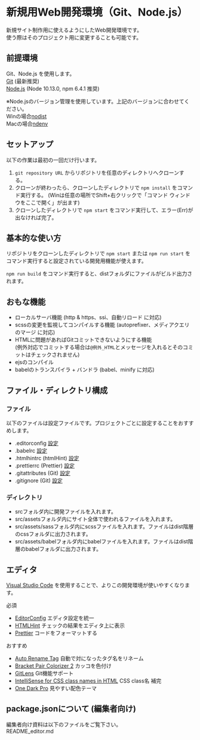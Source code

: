 # 新規用Web開発環境（Git、Node.js）

新規サイト制作用に使えるようにしたWeb開発環境です。  
使う際はそのプロジェクト用に変更することも可能です。

## 前提環境

Git、Node.js を使用します。  
[Git](https://git-scm.com/) (最新推奨)  
[Node.js](https://nodejs.org/ja/) (Node 10.13.0, npm 6.4.1 推奨)  

※Node.jsのバージョン管理を使用しています。上記のバージョンに合わせてください。  
Winの場合[nodist](https://github.com/marcelklehr/nodist/releases)  
Macの場合[ndenv](https://github.com/riywo/ndenv)  

## セットアップ

以下の作業は最初の一回だけ行います。

1. `git repository URL` からリポジトリを任意のディレクトリへクローンする。
2. クローンが終わったら、クローンしたディレクトリで `npm install` をコマンド実行する。 (Winは任意の場所でShift+右クリックで「コマンド ウィンドウをここで開く」が出ます)
3. クローンしたディレクトリで `npm start` をコマンド実行して、エラー(Err)が出なければ完了。

## 基本的な使い方

リポジトリをクローンしたディレクトリで `npm start` または `npm run start` を  
コマンド実行すると設定されている開発用機能が使えます。

`npm run build` をコマンド実行すると、distフォルダにファイルがビルド出力されます。

## おもな機能

* ローカルサーバ機能 (http & https、ssi、自動リロード に対応)
* scssの変更を監視してコンパイルする機能 (autoprefixer、メディアクエリのマージ に対応)
* HTMLに問題があればGitコミットできないようにする機能  
  (例外対応でコミットする場合は`@例外_HTML`とメッセージを入れるとそのコミットはチェックされません)
* ejsのコンパイル
* babelのトランスパイラ + バンドラ (babel、minify に対応)

## ファイル・ディレクトリ構成

### ファイル

以下のファイルは設定ファイルです。プロジェクトごとに設定することをおすすめします。

* .editorconfig [設定](https://editorconfig.org/)  
* .babelrc [設定](https://babeljs.io/docs/en/options)  
* .htmlhintrc (htmlHint) [設定](https://github.com/yaniswang/HTMLHint/wiki/Rules)  
* .prettierrc (Prettier) [設定](https://prettier.io/docs/en/options.html)  
* .gitattributes (Git) [設定](https://git-scm.com/docs/gitattributes)  
* .gitignore (Git) [設定](https://git-scm.com/docs/gitignore)  

### ディレクトリ

* srcフォルダ内に開発ファイルを入れます。  
* src/assetsフォルダ内にサイト全体で使われるファイルを入れます。  
* src/assets/sassフォルダ内にscssファイルを入れます。ファイルはdist階層のcssフォルダに出力されます。  
* src/assets/babelフォルダ内にbabelファイルを入れます。ファイルはdist階層のbabelフォルダに出力されます。  

## エディタ

[Visual Studio Code](https://code.visualstudio.com/) を使用することで、よりこの開発環境が使いやすくなります。

必須

* [EditorConfig](https://marketplace.visualstudio.com/items?itemName=EditorConfig.EditorConfig) エディタ設定を統一
* [HTMLHint](https://marketplace.visualstudio.com/items?itemName=mkaufman.HTMLHint) チェックの結果をエディタ上に表示
* [Prettier](https://marketplace.visualstudio.com/items?itemName=esbenp.prettier-vscode) コードをフォーマットする

おすすめ

* [Auto Rename Tag](https://marketplace.visualstudio.com/items?itemName=formulahendry.auto-rename-tag) 自動で対になったタグ名をリネーム
* [Bracket Pair Colorizer 2](https://marketplace.visualstudio.com/items?itemName=CoenraadS.bracket-pair-colorizer-2) カッコを色付け
* [GitLens](https://marketplace.visualstudio.com/items?itemName=eamodio.gitlens) Git機能サポート
* [IntelliSense for CSS class names in HTML](https://marketplace.visualstudio.com/items?itemName=Zignd.html-css-class-completion) CSS class名 補完
* [One Dark Pro](https://marketplace.visualstudio.com/items?itemName=zhuangtongfa.Material-theme) 見やすい配色テーマ

## package.jsonについて (編集者向け)

編集者向け資料は以下のファイルをご覧下さい。  
README_editor.md
